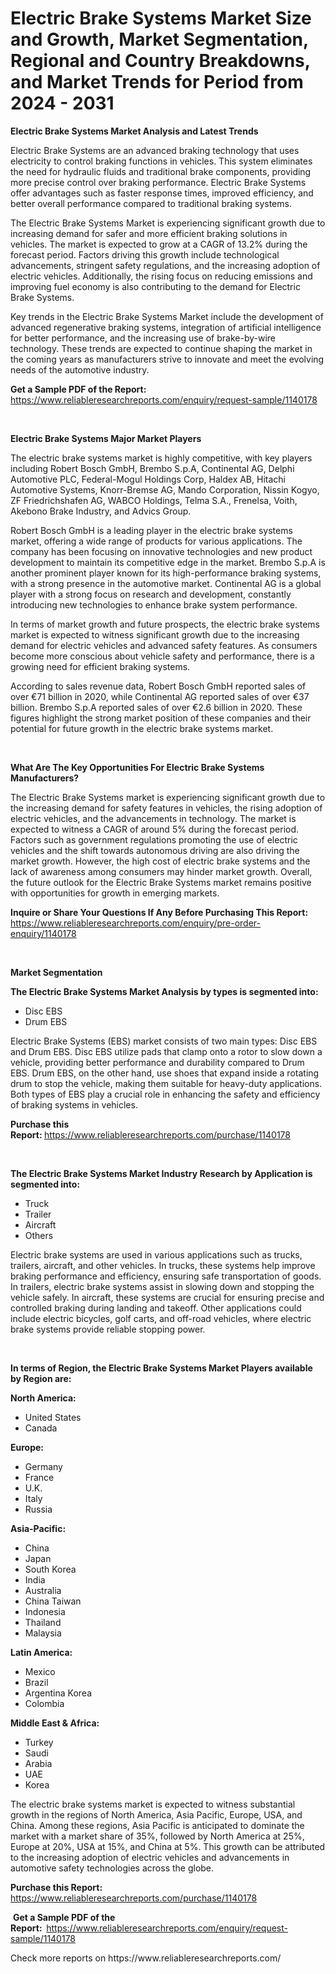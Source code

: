 <p><h1>Electric Brake Systems Market Size and Growth, Market Segmentation, Regional and Country Breakdowns, and Market Trends for Period from 2024 -  2031</h1></p><p><strong>Electric Brake Systems Market Analysis and Latest Trends</strong></p>
<p><p>Electric Brake Systems are an advanced braking technology that uses electricity to control braking functions in vehicles. This system eliminates the need for hydraulic fluids and traditional brake components, providing more precise control over braking performance. Electric Brake Systems offer advantages such as faster response times, improved efficiency, and better overall performance compared to traditional braking systems.</p><p>The Electric Brake Systems Market is experiencing significant growth due to increasing demand for safer and more efficient braking solutions in vehicles. The market is expected to grow at a CAGR of 13.2% during the forecast period. Factors driving this growth include technological advancements, stringent safety regulations, and the increasing adoption of electric vehicles. Additionally, the rising focus on reducing emissions and improving fuel economy is also contributing to the demand for Electric Brake Systems.</p><p>Key trends in the Electric Brake Systems Market include the development of advanced regenerative braking systems, integration of artificial intelligence for better performance, and the increasing use of brake-by-wire technology. These trends are expected to continue shaping the market in the coming years as manufacturers strive to innovate and meet the evolving needs of the automotive industry.</p></p>
<p><strong>Get a Sample PDF of the Report:&nbsp;</strong> <a href="https://www.reliableresearchreports.com/enquiry/request-sample/1140178">https://www.reliableresearchreports.com/enquiry/request-sample/1140178</a></p>
<p>&nbsp;</p>
<p><strong>Electric Brake Systems Major Market Players</strong></p>
<p><p>The electric brake systems market is highly competitive, with key players including Robert Bosch GmbH, Brembo S.p.A, Continental AG, Delphi Automotive PLC, Federal-Mogul Holdings Corp, Haldex AB, Hitachi Automotive Systems, Knorr-Bremse AG, Mando Corporation, Nissin Kogyo, ZF Friedrichshafen AG, WABCO Holdings, Telma S.A., Frenelsa, Voith, Akebono Brake Industry, and Advics Group.</p><p>Robert Bosch GmbH is a leading player in the electric brake systems market, offering a wide range of products for various applications. The company has been focusing on innovative technologies and new product development to maintain its competitive edge in the market. Brembo S.p.A is another prominent player known for its high-performance braking systems, with a strong presence in the automotive market. Continental AG is a global player with a strong focus on research and development, constantly introducing new technologies to enhance brake system performance.</p><p>In terms of market growth and future prospects, the electric brake systems market is expected to witness significant growth due to the increasing demand for electric vehicles and advanced safety features. As consumers become more conscious about vehicle safety and performance, there is a growing need for efficient braking systems.</p><p>According to sales revenue data, Robert Bosch GmbH reported sales of over €71 billion in 2020, while Continental AG reported sales of over €37 billion. Brembo S.p.A reported sales of over €2.6 billion in 2020. These figures highlight the strong market position of these companies and their potential for future growth in the electric brake systems market.</p></p>
<p>&nbsp;</p>
<p><strong>What Are The Key Opportunities For Electric Brake Systems Manufacturers?</strong></p>
<p><p>The Electric Brake Systems market is experiencing significant growth due to the increasing demand for safety features in vehicles, the rising adoption of electric vehicles, and the advancements in technology. The market is expected to witness a CAGR of around 5% during the forecast period. Factors such as government regulations promoting the use of electric vehicles and the shift towards autonomous driving are also driving the market growth. However, the high cost of electric brake systems and the lack of awareness among consumers may hinder market growth. Overall, the future outlook for the Electric Brake Systems market remains positive with opportunities for growth in emerging markets.</p></p>
<p><strong>Inquire or Share Your Questions If Any Before Purchasing This Report:</strong> <a href="https://www.reliableresearchreports.com/enquiry/pre-order-enquiry/1140178">https://www.reliableresearchreports.com/enquiry/pre-order-enquiry/1140178</a></p>
<p>&nbsp;</p>
<p><strong>Market Segmentation</strong></p>
<p><strong>The Electric Brake Systems Market Analysis by types is segmented into:</strong></p>
<p><ul><li>Disc EBS</li><li>Drum EBS</li></ul></p>
<p><p>Electric Brake Systems (EBS) market consists of two main types: Disc EBS and Drum EBS. Disc EBS utilize pads that clamp onto a rotor to slow down a vehicle, providing better performance and durability compared to Drum EBS. Drum EBS, on the other hand, use shoes that expand inside a rotating drum to stop the vehicle, making them suitable for heavy-duty applications. Both types of EBS play a crucial role in enhancing the safety and efficiency of braking systems in vehicles.</p></p>
<p><strong>Purchase this Report:&nbsp;</strong><a href="https://www.reliableresearchreports.com/purchase/1140178">https://www.reliableresearchreports.com/purchase/1140178</a></p>
<p>&nbsp;</p>
<p><strong>The Electric Brake Systems Market Industry Research by Application is segmented into:</strong></p>
<p><ul><li>Truck</li><li>Trailer</li><li>Aircraft</li><li>Others</li></ul></p>
<p><p>Electric brake systems are used in various applications such as trucks, trailers, aircraft, and other vehicles. In trucks, these systems help improve braking performance and efficiency, ensuring safe transportation of goods. In trailers, electric brake systems assist in slowing down and stopping the vehicle safely. In aircraft, these systems are crucial for ensuring precise and controlled braking during landing and takeoff. Other applications could include electric bicycles, golf carts, and off-road vehicles, where electric brake systems provide reliable stopping power.</p></p>
<p>&nbsp;</p>
<p><strong>In terms of Region, the Electric Brake Systems Market Players available by Region are:</strong></p>
<p>
    <p> <strong> North America: </strong>
        <ul>
            <li>United States</li>
            <li>Canada</li>
        </ul>
        </p> 
    <p> <strong> Europe: </strong>
        <ul>
            <li>Germany</li>
            <li>France</li>
            <li>U.K.</li>
            <li>Italy</li>
            <li>Russia</li>
        </ul>
        </p> 
    <p> <strong> Asia-Pacific: </strong>
        <ul>
            <li>China</li>
            <li>Japan</li>
            <li>South Korea</li>
            <li>India</li>
            <li>Australia</li>
            <li>China Taiwan</li>
            <li>Indonesia</li>
            <li>Thailand</li>
            <li>Malaysia</li>
        </ul>
        </p> 
    <p> <strong> Latin America: </strong>
        <ul>
            <li>Mexico</li>
            <li>Brazil</li>
            <li>Argentina Korea</li>
            <li>Colombia</li>
        </ul>
        </p> 
    <p> <strong> Middle East & Africa: </strong>
        <ul>
            <li>Turkey</li>
            <li>Saudi</li>
            <li>Arabia</li>
            <li>UAE</li>
            <li>Korea</li>
        </ul>
    </p>
    </p>
<p><p>The electric brake systems market is expected to witness substantial growth in the regions of North America, Asia Pacific, Europe, USA, and China. Among these regions, Asia Pacific is anticipated to dominate the market with a market share of 35%, followed by North America at 25%, Europe at 20%, USA at 15%, and China at 5%. This growth can be attributed to the increasing adoption of electric vehicles and advancements in automotive safety technologies across the globe.</p></p>
<p><strong>Purchase this Report: </strong><a href="https://www.reliableresearchreports.com/purchase/1140178">https://www.reliableresearchreports.com/purchase/1140178</a></p>
<p>&nbsp;<strong>Get a Sample PDF of the Report:&nbsp;&nbsp;</strong><a href="https://www.reliableresearchreports.com/enquiry/request-sample/1140178">https://www.reliableresearchreports.com/enquiry/request-sample/1140178</a></p>
<p><strong></strong></p>
<p>Check more reports on https://www.reliableresearchreports.com/</p>